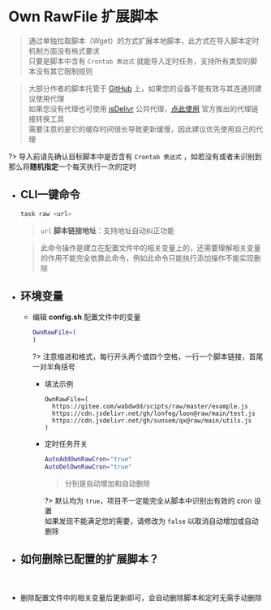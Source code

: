 # Own RawFile 扩展脚本
> 通过单独拉取脚本（Wget）的方式扩展本地脚本，此方式在导入脚本定时机制方面没有格式要求\
> 只要是脚本中含有 `Crontab 表达式` 就能导入定时任务，支持所有类型的脚本没有其它限制规则

> 大部分作者的脚本托管于 [GitHub](https://github.com) 上，如果您的设备不能有效与其连通则建议使用代理\
> 如果您没有代理也可使用 [jsDelivr](https://www.jsdelivr.com/?docs=gh) 公共代理，[点此使用](https://www.jsdelivr.com/github) 官方推出的代理链接转换工具\
> 需要注意的是它的缓存时间很长导致更新缓慢，因此建议优先使用自己的代理

?> 导入前请先确认目标脚本中是否含有 `Crontab 表达式` ，如若没有或者未识别到那么将**随机指定**一个每天执行一次的定时

- ## CLI一键命令 <!-- {docsify-ignore} -->

    ```bash
    task raw <url>
    ```

    > `url` **脚本链接地址**：支持地址自动纠正功能

    > 此命令操作是建立在配置文件中的相关变量上的，还需要理解相关变量的作用不能完全依靠此命令，例如此命令只能执行添加操作不能实现删除

- ## 环境变量 <!-- {docsify-ignore} -->

    - 编辑 **config.sh** 配置文件中的变量

        ```bash
        OwnRawFile=(
        )
        ```
      ?> 注意缩进和格式，每行开头两个或四个空格，一行一个脚本链接，首尾一对半角括号

        - 填法示例

          ```
          OwnRawFile=(
            https://gitee.com/wabdwdd/scipts/raw/master/example.js
            https://cdn.jsdelivr.net/gh/lonfeg/loon@raw/main/test.js
            https://cdn.jsdelivr.net/gh/sunsem/qx@raw/main/utils.js
          )
          ```

        - 定时任务开关

            ```bash
            AutoAddOwnRawCron="true"
            AutoDelOwnRawCron="true"
            ```

            > 分别是自动增加和自动删除
        
          ?> 默认均为 `true`，项目不一定能完全从脚本中识别出有效的 cron 设置\
            如果发现不能满足您的需要，请修改为 `false` 以取消自动增加或自动删除

- ## 如何删除已配置的扩展脚本？ <!-- {docsify-ignore} -->
ㅤ
  - 删除配置文件中的相关变量后更新即可，会自动删除脚本和定时无需手动删除